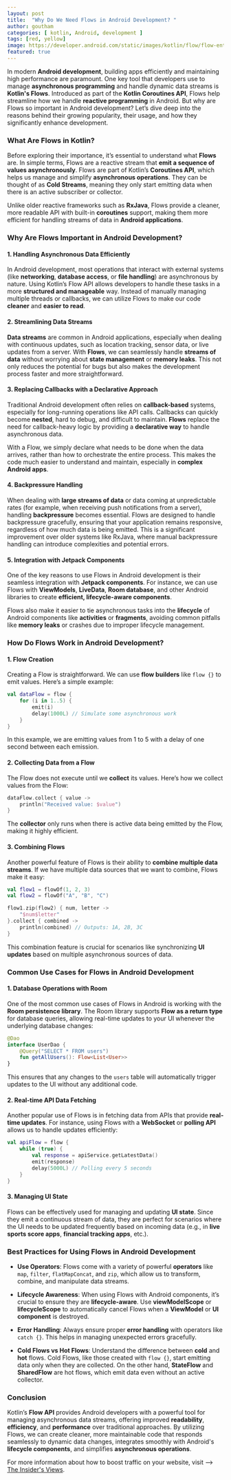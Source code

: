 ```yaml
---
layout: post
title:  "Why Do We Need Flows in Android Development? "
author: goutham
categories: [ kotlin, Android, development ]
tags: [red, yellow]
image: https://developer.android.com/static/images/kotlin/flow/flow-entities.png
featured: true
---
```


In modern **Android development**, building apps efficiently and maintaining high performance are paramount. One key tool that developers use to manage **asynchronous programming** and handle dynamic data streams is **Kotlin's Flows**. Introduced as part of the **Kotlin Coroutines API**, Flows help streamline how we handle **reactive programming** in Android. But why are Flows so important in Android development? Let’s dive deep into the reasons behind their growing popularity, their usage, and how they significantly enhance development.

### **What Are Flows in Kotlin?**

Before exploring their importance, it’s essential to understand what **Flows** are. In simple terms, Flows are a reactive stream that **emit a sequence of values asynchronously**. Flows are part of Kotlin’s **Coroutines API**, which helps us manage and simplify **asynchronous operations**. They can be thought of as **Cold Streams**, meaning they only start emitting data when there is an active subscriber or collector.

Unlike older reactive frameworks such as **RxJava**, Flows provide a cleaner, more readable API with built-in **coroutines** support, making them more efficient for handling streams of data in **Android applications**.

### **Why Are Flows Important in Android Development?**

#### **1. Handling Asynchronous Data Efficiently**

In Android development, most operations that interact with external systems (like **networking**, **database access**, or **file handling**) are asynchronous by nature. Using Kotlin’s Flow API allows developers to handle these tasks in a more **structured and manageable** way. Instead of manually managing multiple threads or callbacks, we can utilize Flows to make our code **cleaner** and **easier to read**.

#### **2. Streamlining Data Streams**

**Data streams** are common in Android applications, especially when dealing with continuous updates, such as location tracking, sensor data, or live updates from a server. With **Flows**, we can seamlessly handle **streams of data** without worrying about **state management** or **memory leaks**. This not only reduces the potential for bugs but also makes the development process faster and more straightforward.

#### **3. Replacing Callbacks with a Declarative Approach**

Traditional Android development often relies on **callback-based** systems, especially for long-running operations like API calls. Callbacks can quickly become **nested**, hard to debug, and difficult to maintain. **Flows** replace the need for callback-heavy logic by providing a **declarative way** to handle asynchronous data.

With a Flow, we simply declare what needs to be done when the data arrives, rather than how to orchestrate the entire process. This makes the code much easier to understand and maintain, especially in **complex Android apps**.

#### **4. Backpressure Handling**

When dealing with **large streams of data** or data coming at unpredictable rates (for example, when receiving push notifications from a server), handling **backpressure** becomes essential. Flows are designed to handle backpressure gracefully, ensuring that your application remains responsive, regardless of how much data is being emitted. This is a significant improvement over older systems like RxJava, where manual backpressure handling can introduce complexities and potential errors.

#### **5. Integration with Jetpack Components**

One of the key reasons to use Flows in Android development is their seamless integration with **Jetpack components**. For instance, we can use Flows with **ViewModels**, **LiveData**, **Room database**, and other Android libraries to create **efficient, lifecycle-aware components**. 

Flows also make it easier to tie asynchronous tasks into the **lifecycle** of Android components like **activities** or **fragments**, avoiding common pitfalls like **memory leaks** or crashes due to improper lifecycle management.

### **How Do Flows Work in Android Development?**

#### **1. Flow Creation**

Creating a Flow is straightforward. We can use **flow builders** like `flow {}` to emit values. Here’s a simple example:

```kotlin
val dataFlow = flow {
    for (i in 1..5) {
        emit(i)
        delay(1000L) // Simulate some asynchronous work
    }
}
```

In this example, we are emitting values from 1 to 5 with a delay of one second between each emission.

#### **2. Collecting Data from a Flow**

The Flow does not execute until we **collect** its values. Here’s how we collect values from the Flow:

```kotlin
dataFlow.collect { value ->
    println("Received value: $value")
}
```

The **collector** only runs when there is active data being emitted by the Flow, making it highly efficient.

#### **3. Combining Flows**

Another powerful feature of Flows is their ability to **combine multiple data streams**. If we have multiple data sources that we want to combine, Flows make it easy:

```kotlin
val flow1 = flowOf(1, 2, 3)
val flow2 = flowOf("A", "B", "C")

flow1.zip(flow2) { num, letter ->
    "$num$letter"
}.collect { combined ->
    println(combined) // Outputs: 1A, 2B, 3C
}
```

This combination feature is crucial for scenarios like synchronizing **UI updates** based on multiple asynchronous sources of data.

### **Common Use Cases for Flows in Android Development**

#### **1. Database Operations with Room**

One of the most common use cases of Flows in Android is working with the **Room persistence library**. The Room library supports **Flow as a return type** for database queries, allowing real-time updates to your UI whenever the underlying database changes:

```kotlin
@Dao
interface UserDao {
    @Query("SELECT * FROM users")
    fun getAllUsers(): Flow<List<User>>
}
```

This ensures that any changes to the `users` table will automatically trigger updates to the UI without any additional code.

#### **2. Real-time API Data Fetching**

Another popular use of Flows is in fetching data from APIs that provide **real-time updates**. For instance, using Flows with a **WebSocket** or **polling API** allows us to handle updates efficiently:

```kotlin
val apiFlow = flow {
    while (true) {
        val response = apiService.getLatestData()
        emit(response)
        delay(5000L) // Polling every 5 seconds
    }
}
```

#### **3. Managing UI State**

Flows can be effectively used for managing and updating **UI state**. Since they emit a continuous stream of data, they are perfect for scenarios where the UI needs to be updated frequently based on incoming data (e.g., in **live sports score apps**, **financial tracking apps**, etc.).

### **Best Practices for Using Flows in Android Development**

- **Use Operators**: Flows come with a variety of powerful **operators** like `map`, `filter`, `flatMapConcat`, and `zip`, which allow us to transform, combine, and manipulate data streams.
  
- **Lifecycle Awareness**: When using Flows with Android components, it’s crucial to ensure they are **lifecycle-aware**. Use **viewModelScope** or **lifecycleScope** to automatically cancel Flows when a **ViewModel** or **UI component** is destroyed.

- **Error Handling**: Always ensure proper **error handling** with operators like `catch {}`. This helps in managing unexpected errors gracefully.

- **Cold Flows vs Hot Flows**: Understand the difference between **cold** and **hot** flows. Cold Flows, like those created with `flow {}`, start emitting data only when they are collected. On the other hand, **StateFlow** and **SharedFlow** are hot flows, which emit data even without an active collector.

### **Conclusion**

Kotlin’s **Flow API** provides Android developers with a powerful tool for managing asynchronous data streams, offering improved **readability**, **efficiency**, and **performance** over traditional approaches. By utilizing Flows, we can create cleaner, more maintainable code that responds seamlessly to dynamic data changes, integrates smoothly with Android's **lifecycle components**, and simplifies **asynchronous operations**.

For more information about how to boost traffic on your website, visit --> [The Insider's Views](https://www.theinsidersviews.com/search/label/SEO).